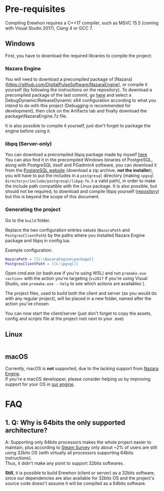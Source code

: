 # Pre-requisites

Compiling Erewhon requires a C++17 compiler, such as MSVC 15.5 (coming with Visual Studio 2017), Clang 4 or GCC 7.

## Windows

First, you have to download the required libraries to compile the project:

### Nazara Engine

You will need to download a precompiled package of [Nazara](https://github.com/DigitalPulseSoftware/NazaraEngine], or compile it yourself (by following the instructions on the repository).
To download a precompiled package of the last commit, go [here](https://ci.appveyor.com/project/DrLynix/nazaraengine/branch/master) and select a DebugDynamic/ReleaseDynamic x64 configuration according to what you intend to do with this project (Debugging is recommended for development), then click on the Artifacts tab and finally download the package\NazaraEngine.7z file.

It is also possible to compile it yourself, just don't forget to package the engine before using it.

### libpq (Server-only)

You can download a precompiled libpq package made by myself [here](https://utopia.digitalpulsesoftware.net/files/pgsql.7z)  
You can also find it in the precompiled Windows binaries of PostgreSQL, along with PostgreSQL itself and PGadmin4 software, you can download it from the [PostgreSQL website](https://www.postgresql.org/download/windows/) (download a zip archive, **not the installer**), you will have to put the includes in a `postgresql` directory (making `<pgsql directory>/include/postgresql/libpq-fe.h` a valid path), in order to make the include path compatible with the Linux package.
It is also possible, but should not be required, to download and compile libpq yourself ([repository](https://github.com/postgres/postgres)) but this is beyond the scope of this document. 

### Generating the project

Go to the `build` folder.

Replace the two configuration entries values (`NazaraPath` and `PostgresClientPath`) by the paths where you installed Nazara Engine package and libpq in config.lua.

Example configuration:
```lua
NazaraPath = [[C:\NazaraEngine\package]]
PostgresClientPath = [[C:\pgsql]]
```

Open cmd.exe (or bash.exe if you're using WSL) and run `premake.exe <action>` with the action you're targeting (`vs2017` if you're using Visual Studio, use `premake.exe --help` to see which actions are availables`).

The project files, used to build both the client and server (as you would do with any regular project), will be placed in a new folder, named after the action you've chosen

You can now start the client/server (just don't forget to copy the assets, config and scripts file at the project root next to your .exe)

## Linux

<todo>

```sh
```

## macOS

Currently, macOS is **not** supported, due to the lacking support from [Nazara Engine](https://github.com/DigitalPulseSoftware/NazaraEngine).  
If you're a macOS developper, please consider helping us by improving support for your OS in [our engine](https://github.com/DigitalPulseSoftware/NazaraEngine).

# FAQ

## **1. Q: Why is 64bits the only supported architecture?**

A: Supporting only 64bits processors makes the whole project easier to maintain, plus according to [Steam Survey](http://store.steampowered.com/hwsurvey/) only about ~2% of users are still using 32bits OS (with virtually all processors supporting 64bits instructions).  
Thus, it didn't make any point to support 32bits softwares.

**Still**, it is possible to build Erewhon (client or server) as a 32bits software, since our dependencies are also available for 32bits OS and the project's source code doesn't assume it will be compiled as a 64bits software.
